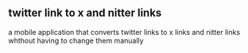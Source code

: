 ## twitter link to x and nitter links 


a mobile application that converts twitter links to x links and nitter links whthout having to change them manually